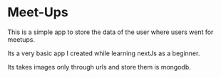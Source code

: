 # Meet-Ups

This is a simple app to store the data of the user where users went for meetups.

Its a very basic app I created while learning nextJs as a beginner.

Its takes images only through urls and store them is mongodb.
